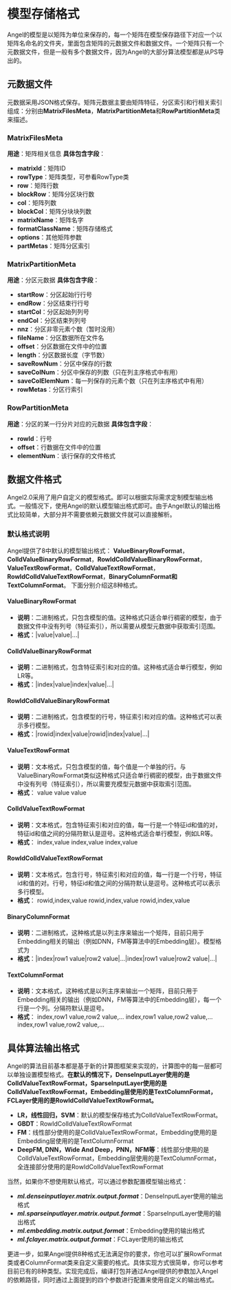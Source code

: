 # 模型存储格式
Angel的模型是以矩阵为单位来保存的，每一个矩阵在模型保存路径下对应一个以矩阵名命名的文件夹，里面包含矩阵的元数据文件和数据文件。一个矩阵只有一个元数据文件，但是一般有多个数据文件，因为Angel的大部分算法模型都是从PS导出的。

## 元数据文件

元数据采用JSON格式保存。矩阵元数据主要由矩阵特征，分区索引和行相关索引组成：分别由**MatrixFilesMeta**，**MatrixPartitionMeta**和**RowPartitionMeta**类来描述。
### MatrixFilesMeta
**用途**：矩阵相关信息
**具体包含字段**：

 - **matrixId**：矩阵ID 
 - **rowType**：矩阵类型，可参看RowType类
 - **row**：矩阵行数 
 - **blockRow**：矩阵分区块行数
 - **col**：矩阵列数 
 - **blockCol**：矩阵分块块列数 
 - **matrixName**：矩阵名字 
 - **formatClassName**：矩阵存储格式
 - **options**：其他矩阵参数 
 - **partMetas**：矩阵分区索引

### MatrixPartitionMeta
**用途**：分区元数据
**具体包含字段**：
- **startRow**：分区起始行行号
- **endRow**：分区结束行行号
- **startCol**：分区起始列列号
- **endCol**：分区结束列列号
- **nnz**：分区非零元素个数（暂时没用）
- **fileName**：分区数据所在文件名
- **offset**：分区数据在文件中的位置
- **length**：分区数据长度（字节数）
- **saveRowNum**：分区中保存的行数
- **saveColNum**：分区中保存的列数（只在列主序格式中有用）
- **saveColElemNum**：每一列保存的元素个数（只在列主序格式中有用）
- **rowMetas**：分区行索引

### RowPartitionMeta
**用途**：分区的某一行分片对应的元数据
**具体包含字段**：
- **rowId**：行号
- **offset**：行数据在文件中的位置
- **elementNum**：该行保存的文件格式

## 数据文件格式
Angel2.0采用了用户自定义的模型格式。即可以根据实际需求定制模型输出格式。一般情况下，使用Angel的默认模型输出格式即可。由于Angel默认的输出格式比较简单，大部分并不需要依赖元数据文件就可以直接解析。


### 默认格式说明
Angel提供了8中默认的模型输出格式：
**ValueBinaryRowFormat**，**ColIdValueBinaryRowFormat**，**RowIdColIdValueBinaryRowFormat**，**ValueTextRowFormat**，**ColIdValueTextRowFormat**，**RowIdColIdValueTextRowFormat**，**BinaryColumnFormat和TextColumnFormat**。 下面分别介绍这8种格式。
#### ValueBinaryRowFormat
- **说明**：二进制格式，只包含模型的值。这种格式只适合单行稠密的模型，由于数据文件中没有列号（特征索引），所以需要从模型元数据中获取索引范围。
- **格式**：|value|value|...|

####  ColIdValueBinaryRowFormat
- **说明**：二进制格式，包含特征索引和对应的值。这种格式适合单行模型，例如LR等。
- **格式**：|index|value|index|value|...|

#### RowIdColIdValueBinaryRowFormat
- **说明**：二进制格式，包含模型的行号，特征索引和对应的值。这种格式可以表示多行模型。
- **格式**：|rowid|index|value|rowid|index|value|...|

#### ValueTextRowFormat
- **说明**：文本格式，只包含模型的值，每个值是一个单独的行。与ValueBinaryRowFormat类似这种格式只适合单行稠密的模型，由于数据文件中没有列号（特征索引），所以需要充模型元数据中获取索引范围。
- **格式**：
value
value
value

#### ColIdValueTextRowFormat
- **说明**：文本格式，包含特征索引和对应的值，每一行是一个特征id和值的对，特征id和值之间的分隔符默认是逗号。这种格式适合单行模型，例如LR等。
- **格式**：
index,value
index,value
index,value

#### RowIdColIdValueTextRowFormat
- **说明**：文本格式，包含行号，特征索引和对应的值，每一行是一个行号，特征id和值的对。行号，特征id和值之间的分隔符默认是逗号。这种格式可以表示多行模型。
- **格式**：
rowid,index,value
rowid,index,value
rowid,index,value

#### BinaryColumnFormat
- **说明**：二进制格式，这种格式是以列主序来输出一个矩阵，目前只用于Embedding相关的输出（例如DNN，FM等算法中的Embedding层）。模型格式为
- **格式**：|index|row1 value|row2 value|...|index|row1 value|row2 value|...|

#### TextColumnFormat
- **说明**：文本格式，这种格式是以列主序来输出一个矩阵，目前只用于Embedding相关的输出（例如DNN，FM等算法中的Embedding层），每一个行是一个列。分隔符默认是逗号。
- **格式**：
index,row1 value,row2 value,...
index,row1 value,row2 value,...
index,row1 value,row2 value,...

## 具体算法输出格式
Angel的算法目前基本都是基于新的计算图框架来实现的，计算图中的每一层都可以单独设置模型格式。**在默认的情况下，DenseInputLayer使用的是ColIdValueTextRowFormat，SparseInputLayer使用的是ColIdValueTextRowFormat，Embedding层使用的是TextColumnFormat，FCLayer使用的是RowIdColIdValueTextRowFormat。**
- **LR，线性回归，SVM**：默认的模型保存格式为ColIdValueTextRowFormat。
- **GBDT**：RowIdColIdValueTextRowFormat
- **FM**：线性部分使用的是ColIdValueTextRowFormat，Embedding使用的是Embedding层使用的是TextColumnFormat
- **DeepFM, DNN，Wide And Deep，PNN，NFM等**：线性部分使用的是ColIdValueTextRowFormat，Embedding层使用的是TextColumnFormat，全连接部分使用的是RowIdColIdValueTextRowFormat

当然，如果你不想使用默认格式，可以通过参数配置模型输出格式：
- ***ml.denseinputlayer.matrix.output.format***：DenseInputLayer使用的输出格式
- ***ml.sparseinputlayer.matrix.output.format***：SparseInputLayer使用的输出格式
- ***ml.embedding.matrix.output.format***：Embedding使用的输出格式
- ***ml.fclayer.matrix.output.format***：FCLayer使用的输出格式

更进一步，如果Angel提供8种格式无法满足你的要求，你也可以扩展RowFormat类或者ColumnFormat类来自定义需要的格式。具体实现方式很简单，你可以参考目前已有的8种类型。实现完成后，编译打包并通过Angel提供的参数加入Angel的依赖路径，同时通过上面提到的四个参数进行配置来使用自定义的输出格式。


